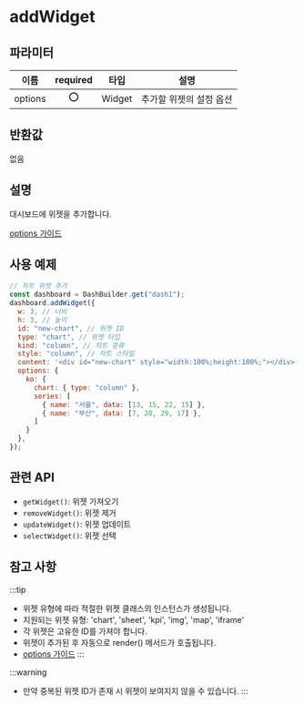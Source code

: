 # addWidget

## 파라미터

| 이름    | required |타입   | 설명                    |
| ------- |:--: |------ | ----------------------- |
| options |⭕ |Widget | 추가할 위젯의 설정 옵션 |

## 반환값

없음

## 설명

대시보드에 위젯을 추가합니다.

[options 가이드](../2.%20위젯%20Options%20설정%20가이드.md)

## 사용 예제

```javascript
// 차트 위젯 추가
const dashboard = DashBuilder.get("dash1");
dashboard.addWidget({
  w: 3, // 너비
  h: 3, // 높이
  id: "new-chart", // 위젯 ID
  type: "chart", // 위젯 타입
  kind: "column", // 차트 종류
  style: "column", // 차트 스타일
  content: '<div id="new-chart" style="width:100%;height:100%;"></div>', // 위젯 내용
  options: {
    ko: {
      chart: { type: "column" },
      series: [
        { name: "서울", data: [13, 15, 22, 15] },
        { name: "부산", data: [7, 20, 29, 17] },
      ]
    }
  },
});
```
## 관련 API

- `getWidget()`: 위젯 가져오기
- `removeWidget()`: 위젯 제거
- `updateWidget()`: 위젯 업데이트
- `selectWidget()`: 위젯 선택

## 참고 사항
:::tip
- 위젯 유형에 따라 적절한 위젯 클래스의 인스턴스가 생성됩니다.
- 지원되는 위젯 유형: 'chart', 'sheet', 'kpi', 'img', 'map', 'iframe'
- 각 위젯은 고유한 ID를 가져야 합니다.
- 위젯이 추가된 후 자동으로 render() 메서드가 호출됩니다.
- [options 가이드](../2.%20위젯%20Options%20설정%20가이드.md)
:::

:::warning
- 만약 중복된 위젯 ID가 존재 시 위젯이 보여지지 않을 수 있습니다.
:::